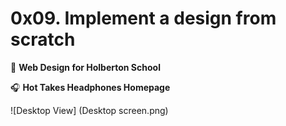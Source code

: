 # 0x09. Implement a design from scratch

:school_satchel: **Web Design for Holberton School**

:headphones: **Hot Takes Headphones Homepage**

![Desktop View] (Desktop screen.png)
